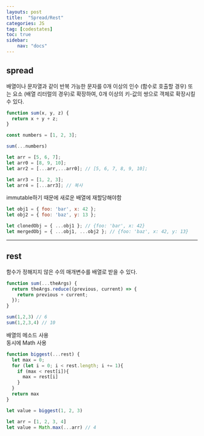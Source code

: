 ```yaml
---
layouts: post
title:  "Spread/Rest"
categories: JS
tag: [codestates]
toc: true
sidebar:
    nav: "docs"
---
```


## spread

 배열이나 문자열과 같이 반복 가능한 문자를 0개 이상의 인수 (함수로 호출할 경우) 또는 요소 (배열 리터럴의 경우)로 확장하여, 0개 이상의 키-값의 쌍으로 객체로 확장시킬 수 있다.

```js
function sum(x, y, z) {
  return x + y + z;
}

const numbers = [1, 2, 3];

sum(...numbers)
```

```js
let arr = [5, 6, 7];
let arr0 = [8, 9, 10];
let arr2 = [...arr,...arr0]; // [5, 6, 7, 8, 9, 10];

let arr3 = [1, 2, 3];
let arr4 = [...arr3]; // 복사

```
immutable하기 때문에 새로운 배열에 재할당해야함

```js
let obj1 = { foo: 'bar', x: 42 };
let obj2 = { foo: 'baz', y: 13 };

let clonedObj = { ...obj1 }; // {foo: 'bar', x: 42}
let mergedObj = { ...obj1, ...obj2 }; // {foo: 'baz', x: 42, y: 13}
```

---

## rest

함수가 정해지지 않은 수의 매개변수를 배열로 받을 수 있다.

```js
function sum(...theArgs) {
  return theArgs.reduce((previous, current) => {
    return previous + current;
  });
}

sum(1,2,3) // 6
sum(1,2,3,4) // 10
```

배열의 메소드 사용<br/>
동시에 Math 사용
```js
function biggest(...rest) {
  let max = 0;
  for (let i = 0; i < rest.length; i += 1){
    if (max < rest[i]){
      max = rest[i]
    }
  }
  return max
}

let value = biggest(1, 2, 3)
```
```js
let arr = [1, 2, 3, 4]
let value = Math.max(...arr) // 4
```

